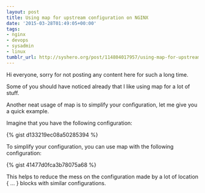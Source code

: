 ```yaml
---
layout: post
title: Using map for upstream configuration on NGINX
date: '2015-03-28T01:49:05+00:00'
tags:
- nginx
- devops
- sysadmin
- linux
tumblr_url: http://syshero.org/post/114804017957/using-map-for-upstream-configuration-on-nginx
---
```

Hi everyone, sorry for not posting any content here for such a long time.

Some of you should have noticed already that I like using map for a lot of stuff.

Another neat usage of map is to simplify your configuration, let me give you a quick example.

Imagine that you have the following configuration:

{% gist d133219ec08a50285394 %}

To simplify your configuration, you can use map with the following configuration:

{% gist 41477d0fca3b78075a68 %}

This helps to reduce the mess on the configuration made by a lot of location { … } blocks with similar configurations.
